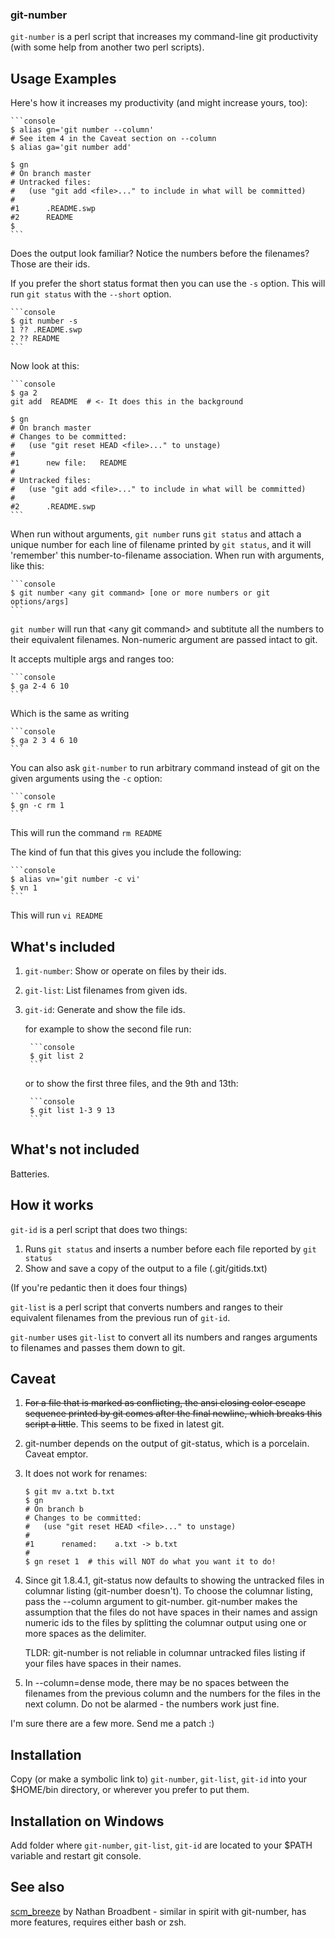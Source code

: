 ### git-number ###

`git-number` is a perl script that increases my command-line git productivity
(with some help from another two perl scripts).

## Usage Examples ##

Here's how it increases my productivity (and might increase yours, too):

    ```console
    $ alias gn='git number --column'
    # See item 4 in the Caveat section on --column
    $ alias ga='git number add'

    $ gn
    # On branch master
    # Untracked files:
    #   (use "git add <file>..." to include in what will be committed)
    #
    #1      .README.swp
    #2      README
    $
    ```

Does the output look familiar? Notice the numbers before the filenames? Those
are their ids.

If you prefer the short status format then you can use the `-s` option. This
will run `git status` with the `--short` option.

    ```console
    $ git number -s
    1 ?? .README.swp
    2 ?? README
    ```

Now look at this:

    ```console
    $ ga 2
    git add  README  # <- It does this in the background

    $ gn
    # On branch master
    # Changes to be committed:
    #   (use "git reset HEAD <file>..." to unstage)
    #
    #1      new file:   README
    #
    # Untracked files:
    #   (use "git add <file>..." to include in what will be committed)
    #
    #2      .README.swp
    ```

When run without arguments, `git number` runs `git status` and attach a unique
number for each line of filename printed by `git status`, and it will 'remember'
this number-to-filename association. When run with arguments, like this:

    ```console
    $ git number <any git command> [one or more numbers or git options/args]
    ```

`git number` will run that &lt;any git command&gt; and subtitute all the numbers
to their equivalent filenames. Non-numeric argument are passed intact to git.

It accepts multiple args and ranges too:

    ```console
    $ ga 2-4 6 10
    ```

Which is the same as writing

    ```console
    $ ga 2 3 4 6 10
    ```

You can also ask `git-number` to run arbitrary command instead of git on the
given arguments using the `-c` option:

    ```console
    $ gn -c rm 1
    ```

This will run the command `rm README`

The kind of fun that this gives you include the following:

    ```console
    $ alias vn='git number -c vi'
    $ vn 1
    ```

This will run `vi README`

## What's included ##

1. `git-number`: Show or operate on files by their ids.
2. `git-list`: List filenames from given ids.
3. `git-id`: Generate and show the file ids.

    for example to show the second file run:

        ```console
        $ git list 2
        ```

    or to show the first three files, and the  9th and 13th:

        ```console
        $ git list 1-3 9 13
        ```

## What's not included ##

Batteries.

## How it works ##

`git-id` is a perl script that does two things:

1. Runs `git status` and inserts a number before each file reported by `git
   status`
2. Show and save a copy of the output to a file (.git/gitids.txt)

(If you're pedantic then it does four things)

`git-list` is a perl script that converts numbers and ranges to their
equivalent filenames from the previous run of `git-id`.

`git-number` uses `git-list` to convert all its numbers and ranges arguments to
filenames and passes them down to git.

## Caveat ##

1. <strike>For a file that is marked as conflicting, the ansi closing color escape
   sequence printed by git comes after the final newline, which breaks this
   script a little</strike>. This seems to be fixed in latest git.

2. git-number depends on the output of git-status, which is a porcelain. Caveat emptor.

3. It does not work for renames:

    ```console
    $ git mv a.txt b.txt
    $ gn
    # On branch b
    # Changes to be committed:
    #   (use "git reset HEAD <file>..." to unstage)
    #
    #1      renamed:    a.txt -> b.txt
    #
    $ gn reset 1  # this will NOT do what you want it to do!
    ```

4.  Since git 1.8.4.1, git-status now defaults to showing the untracked files
    in columnar listing (git-number doesn't).  To choose the columnar listing,
    pass the --column argument to git-number.  git-number makes the assumption
    that the files do not have spaces in their names and assign numeric ids to
    the files by splitting the columnar output using one or more spaces as the
    delimiter.

    TLDR: git-number is not reliable in columnar untracked files
    listing if your files have spaces in their names.

5.  In --column=dense mode, there may be no spaces between the filenames from
    the previous column and the numbers for the files in the next column.  Do
    not be alarmed - the numbers work just fine.

I'm sure there are a few more. Send me a patch :)

## Installation ##

Copy (or make a symbolic link to) `git-number`, `git-list`, `git-id` into your
$HOME/bin directory, or wherever you prefer to put them.

## Installation on Windows ##

Add folder where `git-number`, `git-list`, `git-id` are located to your
$PATH variable and restart git console.

## See also ##

[scm_breeze](https://github.com/ndbroadbent/scm_breeze) by Nathan
Broadbent - similar in spirit with git-number, has more features,
requires either bash or zsh.
